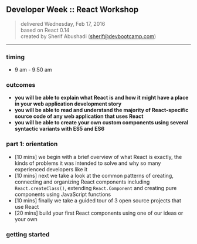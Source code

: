 ## Developer Week :: React Workshop

> delivered Wednesday, Feb 17, 2016  
> based on React 0.14  
> created by Sherif Abushadi (sherif@devbootcamp.com)  

---

### timing
- 9 am - 9:50 am


### outcomes
- **you will be able to explain what React is and how it might have a place in your web application development story**
- **you will be able to read and understand the majority of React-specific source code of any web application that uses React**
- **you will be able to create your own custom components using several syntactic variants with ES5 and ES6**


### part 1: orientation

- [10 mins] we begin with a brief overview of what React is exactly, the kinds of problems it was intended to solve and why so many experienced developers like it
- [10 mins] next we take a look at the common patterns of creating, connecting and organizing React components including `React.createClass()`, extending `React.Component` and creating pure components using JavaScript functions
- [10 mins] finally we take a guided tour of 3 open source projects that use React
- [20 mins] build your first React components using one of our ideas or your own


### getting started

